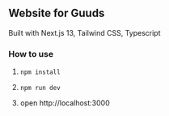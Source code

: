 ## Website for Guuds

Built with Next.js 13, Tailwind CSS, Typescript

### How to use

1. `npm install`

2. `npm run dev`

3. open http://localhost:3000
